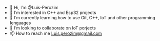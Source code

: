 - 👋 Hi, I’m @Luis-Perozim
- 👀 I’m interested in C++ and Esp32 projects 
- 🌱 I’m currently learning how to use Git, C++, IoT and other programming lenguages 
- 💞️ I’m looking to collaborate on IoT porjects
- 📫 How to reach me Luis.perozim@gmail.com

<!---
Luis-Perozim/Luis-Perozim is a ✨ special ✨ repository because its `README.md` (this file) appears on your GitHub profile.
You can click the Preview link to take a look at your changes.
--->
